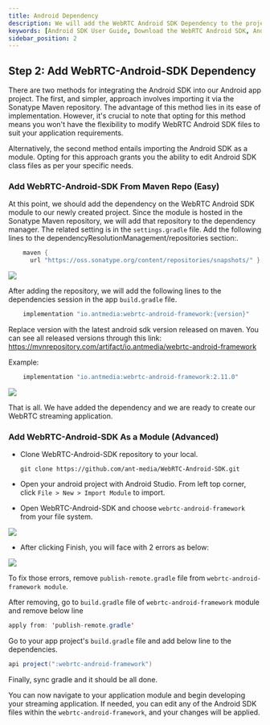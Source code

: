 ```yaml
---
title: Android Dependency
description: We will add the WebRTC Android SDK Dependency to the project
keywords: [Android SDK User Guide, Download the WebRTC Android SDK, Android SDK Dependency, Ant Media Server Documentation, Ant Media Server Tutorials]
sidebar_position: 2
---
```


## Step 2: Add WebRTC-Android-SDK Dependency

There are two methods for integrating the Android SDK into our Android app project. The first, and simpler, approach involves importing it via the Sonatype Maven repository. The advantage of this method lies in its ease of implementation. However, it's crucial to note that opting for this method means you won't have the flexibility to modify WebRTC Android SDK files to suit your application requirements.

Alternatively, the second method entails importing the Android SDK as a module. Opting for this approach grants you the ability to edit Android SDK class files as per your specific needs.

### Add WebRTC-Android-SDK From Maven Repo (Easy)

At this point, we should add the dependency on the WebRTC Android SDK module to our newly created project. Since the module is hosted in the Sonatype Maven repository, we will add that repository to the dependency manager. The related setting is in the `settings.gradle` file. Add the following lines to the dependencyResolutionManagement/repositories section:.

```java
    maven {
      url "https://oss.sonatype.org/content/repositories/snapshots/" }
```

![](@site/static/img/sdk-integration/android-sdk/settings.gradle.png)

After adding the repository, we will add the following lines to the dependencies session in the app `build.gradle` file.

```java
    implementation "io.antmedia:webrtc-android-framework:{version}"
```

Replace version with the latest android sdk version released on maven. You can see all released versions through this link:
https://mvnrepository.com/artifact/io.antmedia/webrtc-android-framework


Example:

```java
    implementation "io.antmedia:webrtc-android-framework:2.11.0"
```

![](@site/static/img/sdk-integration/android-sdk/build.gradle.png)

That is all. We have added the dependency and we are ready to create our WebRTC streaming application.


### Add WebRTC-Android-SDK As a Module (Advanced)

- Clone WebRTC-Android-SDK repository to your local.

  ```
  git clone https://github.com/ant-media/WebRTC-Android-SDK.git
  ```

- Open your android project with Android Studio. From left top corner, click `File > New > Import Module` to import.

- Open WebRTC-Android-SDK and choose `webrtc-android-framework` from your file system.

![](@site/static/img/sdk-integration/android-sdk/android-sdk-as-module-1.png)

- After clicking Finish, you will face with 2 errors as below:

![](@site/static/img/sdk-integration/android-sdk/android-sdk-as-module-2.png)

To fix those errors, remove `publish-remote.gradle` file from `webrtc-android-framework module`.

After removing,  go to `build.gradle` file of `webrtc-android-framework` module and remove  below line

```java
apply from: 'publish-remote.gradle'
```

Go to your app project's `build.gradle` file and add below line to the dependencies.

```java
api project(":webrtc-android-framework")
```

Finally, sync gradle and it should be all done.

You can now navigate to your application module and begin developing your streaming application. If needed, you can edit any of the Android SDK files within the `webrtc-android-framework`, and your changes will be applied.
